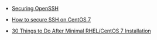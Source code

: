 - [Securing OpenSSH](https://wiki.centos.org/HowTos/Network/SecuringSSH)
- [How to secure SSH on CentOS 7](https://www.hugeserver.com/kb/secure-ssh-on-centos-7/)


- [30 Things to Do After Minimal RHEL/CentOS 7 Installation](https://www.tecmint.com/things-to-do-after-minimal-rhel-centos-7-installation/)


